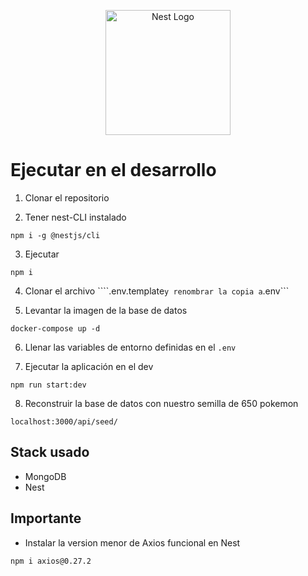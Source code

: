 <p align="center">
  <a href="http://nestjs.com/" target="blank"><img src="https://nestjs.com/img/logo-small.svg" width="200" alt="Nest Logo" /></a>
</p>

# Ejecutar en el desarrollo

1. Clonar el repositorio

2. Tener nest-CLI instalado
```
npm i -g @nestjs/cli
```

3. Ejecutar
```
npm i
```

4. Clonar el archivo ````.env.template``` y renombrar la copia a ```.env```

5. Levantar la imagen de la base de datos
```
docker-compose up -d
```

6. Llenar las variables de entorno definidas en el ```.env```

7. Ejecutar la aplicación en el dev
```
npm run start:dev
```

8. Reconstruir la base de datos con nuestro semilla de 650 pokemon
```
localhost:3000/api/seed/
```

## Stack usado
* MongoDB
* Nest

## Importante
* Instalar la version menor de Axios funcional en Nest
```
npm i axios@0.27.2
```